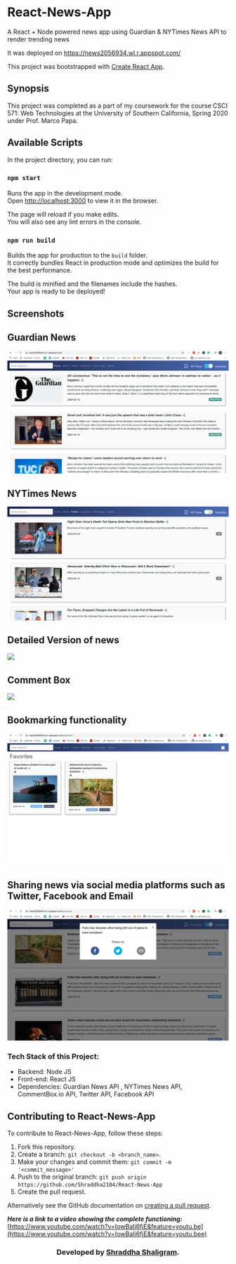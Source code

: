 # React-News-App
A React + Node powered news app using Guardian &amp; NYTimes News API to render trending news

It was deployed on https://news2056934.wl.r.appspot.com/

This project was bootstrapped with [Create React App](https://github.com/facebook/create-react-app).

## Synopsis

This project was completed as a part of my coursework for the course CSCI 571: Web Technologies at the University of Southern California, Spring 2020 under Prof. Marco Papa.

## Available Scripts

In the project directory, you can run:

### `npm start`

Runs the app in the development mode.<br />
Open [http://localhost:3000](http://localhost:3000) to view it in the browser.

The page will reload if you make edits.<br />
You will also see any lint errors in the console.

### `npm run build`

Builds the app for production to the `build` folder.<br />
It correctly bundles React in production mode and optimizes the build for the best performance.

The build is minified and the filenames include the hashes.<br />
Your app is ready to be deployed!

## Screenshots

<h2>Guardian News</h2>
<img src="1.png"  />

<h2>NYTimes News</h2>
<img src="2.png"  />

<h2>Detailed Version of news</h2>
<img src="3.png"  />

<h2>Comment Box </h2>
<img src="4.png"  />

<h2>Bookmarking functionality</h2>
<img src="5.png"  />


<h2>Sharing news via social media platforms such as Twitter, Facebook and Email</h2>
<img src="6.png"  />
  
  
  
### Tech Stack of this Project:


* Backend: Node JS
* Front-end: React JS
* Dependencies: Guardian News API , NYTimes News API, CommentBox.io API, Twitter API, Facebook API

## Contributing to React-News-App
<!--- If your README is long or you have some specific process or steps you want contributors to follow, consider creating a separate CONTRIBUTING.md file--->
To contribute to React-News-App, follow these steps:

1. Fork this repository.
2. Create a branch: `git checkout -b <branch_name>`.
3. Make your changes and commit them: `git commit -m '<commit_message>'`
4. Push to the original branch: `git push origin https://github.com/Shraddha2104/React-News-App`
5. Create the pull request.

Alternatively see the GitHub documentation on [creating a pull request](https://help.github.com/en/github/collaborating-with-issues-and-pull-requests/creating-a-pull-request).

***Here is a link to a video showing the complete functioning:*** [https://www.youtube.com/watch?v=IowBaIi6fjE&feature=youtu.be](https://www.youtube.com/watch?v=IowBaIi6fjE&feature=youtu.bee) 


<h3 align="center"><b>Developed by <a href="https://github.com/Shraddha2104">Shraddha Shaligram</a>.</b></h1>

